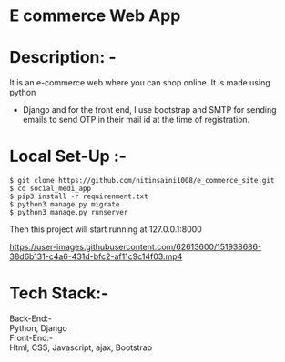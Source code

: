 # E commerce Web App

# Description: -
It is an e-commerce web where you can shop online. It is made using python
- Django and for the front end, I use bootstrap and SMTP for sending emails
to send OTP in their mail id at the time of registration.

# Local Set-Up :- 
    $ git clone https://github.com/nitinsaini1008/e_commerce_site.git
    $ cd social_medi_app
    $ pip3 install -r requirenment.txt
    $ python3 manage.py migrate
    $ python3 manage.py runserver


Then this project will start running at 127.0.0.1:8000


https://user-images.githubusercontent.com/62613600/151938686-38d6b131-c4a6-431d-bfc2-af11c9c14f03.mp4

# Tech Stack:-
Back-End:-<br />
    Python, Django <br />
Front-End:-<br />
 Html, CSS, Javascript, ajax, Bootstrap
